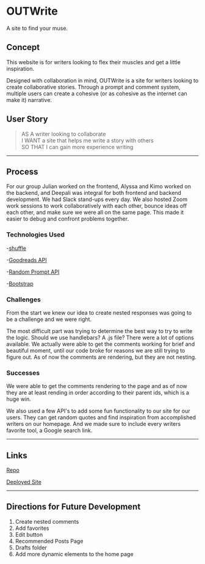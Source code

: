 # OUTWrite
A site to find your muse.

## Concept
This website is for writers looking to flex their muscles and get a little inspiration. 

Designed with collaboration in mind, OUTWrite is a site for writers looking to create collaborative stories. Through a prompt and comment system, multiple users can create a cohesive (or as cohesive as the internet can make it) narrative. 

## User Story

>AS A writer looking to collaborate  
>I WANT a site that helps me write a story with others  
>SO THAT I can gain more experience writing  

___
## Process
For our group Julian worked on the frontend, Alyssa and Kimo worked on the backend, and Deepali was integral for both frontend and backend development. We had Slack stand-ups every day. We also hosted Zoom work sessions to work collaboratively with each other, bounce ideas off each other, and make sure we were all on the same page. This made it easier to debug and confront problems together. 



### Technologies Used

-[shuffle](https://www.npmjs.com/package/shuffle)

-[Goodreads API](https://www.goodreads.com/api)

-[Random Prompt API](https://rapidapi.com/martin.svoboda/api/quotes15)

-[Bootstrap](https://getbootstrap.com/)

### Challenges
From the start we knew our idea to create nested responses was going to be a challenge and we were right. 

The most difficult part was trying to determine the best way to try to write the logic. Should we use handlebars? A .js file? There were a lot of options available. We actually were able to get the comments working for brief and beautiful moment, until our code broke for reasons we are still trying to figure out. As of now the comments are rendering, but they are not nesting. 


### Successes
We were able to get the comments rendering to the page and as of now they are at least rending in order according to their parent ids, which is a huge win. 

We also used a few API's to add some fun functionality to our site for our users. They can get random quotes and find inspiration from accomplished writers on our homepage. And we made sure to include every writers favorite tool, a Google search link. 
___

## Links

[Repo](https://github.com/Deepali-Gtech/outWrite)

[Deployed Site](https://strawberry-crisp-31516.herokuapp.com/)


___
## Directions for Future Development
1. Create nested comments
2. Add favorites
3. Edit button
4. Recommended Posts Page
5. Drafts folder
6. Add more dynamic elements to the home page